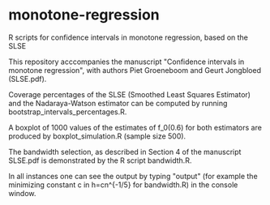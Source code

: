 # monotone-regression
R scripts for confidence intervals in monotone regression, based on the SLSE

This repository acccompanies the manuscript "Confidence intervals in monotone regression", with authors Piet Groeneboom and Geurt Jongbloed (SLSE.pdf).

Coverage percentages of the SLSE (Smoothed Least Squares Estimator) and the Nadaraya-Watson estimator can be computed by running bootstrap_intervals_percentages.R.

A boxplot of 1000 values of the estimates of f_0(0.6) for both estimators are produced by boxplot_simulation.R (sample size 500).

The bandwidth selection, as described in Section 4 of the manuscript SLSE.pdf is demonstrated by the R script bandwidth.R.

In all instances one can see the output by typing "output" (for example the minimizing constant c in h=cn^{-1/5} for bandwidth.R) in the console window.
